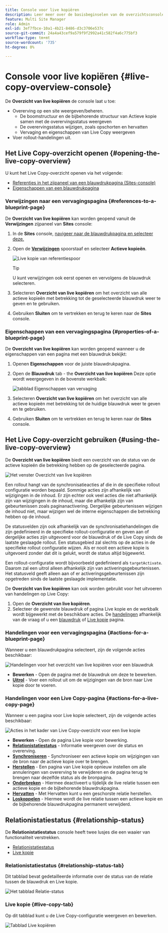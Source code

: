 ```yaml
---
title: Console voor live kopiëren
description: Leer meer over de basisbeginselen van de overzichtsconsole van Live Copy om snel inzicht te krijgen in de status van uw actieve kopieën om inhoud te synchroniseren.
feature: Multi Site Manager
role: Admin
exl-id: 3ef7fbce-10a1-4b21-8486-d3c3706e537c
source-git-commit: 24a4a43cef9a579f9f2992a41c582f4a6c775bf3
workflow-type: tm+mt
source-wordcount: '735'
ht-degree: 0%

---
```


# Console voor live kopiëren {#live-copy-overview-console}

De **Overzicht van live kopiëren** de console laat u toe:

* Overerving op een site weergeven/beheren.
   * De boomstructuur en de bijbehorende structuur van Actieve kopie samen met de overervingsstatus weergeven
   * De overervingsstatus wijzigen, zoals opschorten en hervatten
   * Vervaging en eigenschappen van Live Copy weergeven
* Voer rollout-handelingen uit.

## Het Live Copy-overzicht openen {#opening-the-live-copy-overview}

U kunt het Live Copy-overzicht openen via het volgende:

* [Referenties in het zijpaneel van een blauwdrukpagina (Sites-console)](#opening-live-copy-overview-references-for-a-blueprint-page)
* [Eigenschappen van een blauwdrukpagina](#opening-live-copy-overview-properties-of-a-blueprint-page)

### Verwijzingen naar een vervagingspagina {#references-to-a-blueprint-page}

De **Overzicht van live kopiëren** kan worden geopend vanuit de **Verwijzingen** zijpaneel van **Sites** console:

1. In de **Sites** console, [navigeer naar de blauwdrukpagina en selecteer deze.](/help/sites-cloud/authoring/getting-started/basic-handling.md#viewing-and-selecting-resources)
1. Open de **[Verwijzingen](/help/sites-cloud/authoring/getting-started/basic-handling.md#references)** spoorstaaf en selecteer **Actieve kopieën**.

   ![Live kopie van referentiespoor](../assets/live-copy-references.png)

   >[!TIP]
   >
   >U kunt verwijzingen ook eerst openen en vervolgens de blauwdruk selecteren.

1. Selecteren **Overzicht van live kopiëren** om het overzicht van alle actieve kopieën met betrekking tot de geselecteerde blauwdruk weer te geven en te gebruiken.
1. Gebruiken **Sluiten** om te vertrekken en terug te keren naar de **Sites** console.

### Eigenschappen van een vervagingspagina {#properties-of-a-blueprint-page}

De **Overzicht van live kopiëren** kan worden geopend wanneer u de eigenschappen van een pagina met een blauwdruk bekijkt:

1. Openen **Eigenschappen** voor de juiste blauwdrukpagina.
1. Open de **Blauwdruk** tab - the **Overzicht van live kopiëren** Deze optie wordt weergegeven in de bovenste werkbalk:

   ![tabblad Eigenschappen van vervaging](../assets/live-copy-blueprint-tab.png)

1. Selecteren **Overzicht van live kopiëren** om het overzicht van alle actieve kopieën met betrekking tot de huidige blauwdruk weer te geven en te gebruiken.

1. Gebruiken **Sluiten** om te vertrekken en terug te keren naar de **Sites** console.

## Het Live Copy-overzicht gebruiken {#using-the-live-copy-overview}

De **Overzicht van live kopiëren** biedt een overzicht van de status van de actieve kopieën die betrekking hebben op de geselecteerde pagina.

![Het venster Overzicht van live kopiëren](../assets/live-copy-overview.png)

Een rollout hangt van de synchronisatieacties af die in de specifieke rollout configuratie worden bepaald. Sommige acties zijn afhankelijk van wijzigingen in de inhoud. Er zijn echter ook veel acties die niet afhankelijk zijn van wijzigingen in de inhoud, maar die afhankelijk zijn van gebeurtenissen zoals paginanactivering. Dergelijke gebeurtenissen wijzigen de inhoud niet, maar wijzigen wel de interne eigenschappen die betrekking hebben op de inhoud.

De statusvelden zijn ook afhankelijk van de synchronisatiehandelingen die zijn gedefinieerd in de specifieke rollout-configuratie en geven aan of dergelijke acties zijn uitgevoerd voor de blauwdruk of de Live Copy sinds de laatste geslaagde rollout. Een statusgebied zal slechts op de acties in de specifieke rollout configuratie wijzen. Als er nooit een actieve kopie is uitgevoerd zonder dat dit is gelukt, wordt de status altijd bijgewerkt.

Een rollout-configuratie wordt bijvoorbeeld gedefinieerd als `targetActivate`. Daarom zal een uitrol alleen afhankelijk zijn van activeringsgebeurtenissen. Het statusveld geeft alleen aan of er activeringsgebeurtenissen zijn opgetreden sinds de laatste geslaagde implementatie.

De **Overzicht van live kopiëren** kan ook worden gebruikt voor het uitvoeren van handelingen op Live Copy:

1. Open de **Overzicht van live kopiëren**.
1. Selecteer de gewenste blauwdruk of pagina Live kopie en de werkbalk wordt bijgewerkt met de beschikbare acties. De [handelingen](overview.md#terms-used) afhankelijk van de vraag of u een [blauwdruk](#actions-for-a-blueprint-page) of [Live kopie](#actions-for-a-live-copy-page) pagina.

### Handelingen voor een vervagingspagina {#actions-for-a-blueprint-page}

Wanneer u een blauwdrukpagina selecteert, zijn de volgende acties beschikbaar:

![Handelingen voor het overzicht van live kopiëren voor een blauwdruk](../assets/live-copy-overview-actions-blueprint.png)

* **Bewerken** - Open de pagina met de blauwdruk om deze te bewerken.
* **[Uitrol](overview.md#rollout-and-synchronize)** - Voer een rollout uit om de wijzigingen van de bron naar Live kopie door te voeren.

### Handelingen voor een Live Copy-pagina {#actions-for-a-live-copy-page}

Wanneer u een pagina voor Live kopie selecteert, zijn de volgende acties beschikbaar:

![Acties in het kader van Live Copy-overzicht voor een live kopie](../assets/live-copy-overview-actions.png)

* **Bewerken** - Open de pagina Live kopie voor bewerking.
* **[Relationistatiestatus](#relationship-status)** - Informatie weergeven over de status en overerving.
* **[Synchroniseren](overview.md#rollout-and-synchronize)** - Synchroniseer een actieve kopie om wijzigingen van de bron naar de actieve kopie over te brengen.
* **[Herstellen](creating-live-copies.md#resetting-a-live-copy-page)** - Een pagina van Live kopie opnieuw instellen om alle annuleringen van overerving te verwijderen en de pagina terug te brengen naar dezelfde status als de bronpagina.
* **[Onderbreken](overview.md#suspending-and-cancelling-inheritance-and-synchronization)** - Hiermee deactiveert u tijdelijk de live relatie tussen een actieve kopie en de bijbehorende blauwdrukpagina.
* **[Hervatten](creating-live-copies.md#resuming-inheritance-for-a-page)** - Met Hervatten kunt u een geschorste relatie herstellen.
* **[Loskoppelen](overview.md#detaching-a-live-copy)** - Hiermee wordt de live relatie tussen een actieve kopie en de bijbehorende blauwdrukpagina permanent verwijderd.

## Relationistatiestatus {#relationship-status}

De **Relationistatiestatus** console heeft twee lusjes die een waaier van functionaliteit verstrekken.

* [Relationistatiestatus](#relationship-status-tab)
* [Live kopie](#live-copy-tab)

### Relationistatiestatus {#relationship-status-tab}

Dit tabblad bevat gedetailleerde informatie over de status van de relatie tussen de blauwdruk en Live kopie.

![Het tabblad Relatie-status](../assets/live-copy-relationship-status.png)

### Live kopie {#live-copy-tab}

Op dit tabblad kunt u de Live Copy-configuratie weergeven en bewerken.

![Tabblad Live kopiëren](../assets/live-copy-relationship-status-live-copy.png)

